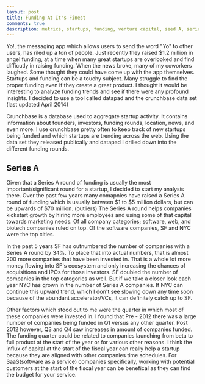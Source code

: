 ```yaml
---
layout: post
title: Funding At It's Finest
comments: true
description: metrics, startups, funding, venture capital, seed A, series A 
---
```


Yo!, the messaging app which allows users to send the word "Yo" to other users, has riled up a ton of people. Just recently they raised $1.2 million in angel funding, at a time when many great startups are overlooked and find difficutly in raising funding. When the news broke, many of my coworkers laughed. Some thought they could have come up with the app themselves. Startups and funding can be a touchy subject. Many struggle to find the proper funding even if they create a great product. I thought it would be interesting to analyze funding trends and see if there were any profound insights. I decided to use a tool called datapad and the crunchbase data set (last updated April 2014)

Crunchbase is a database used to aggregate startup activity. It contains information about founders, investors, funding rounds, location, news, and even more. I use crunchbase pretty often to keep track of new startups being funded and which startups are trending across the web. Using the data set they released publically and datapad I drilled down into the different funding rounds.

Series A 
-------------

Given that a Series A round of funding is usually the most important/significant round for a startup, I decided to start my analysis there. Over the past few years many comapnies have raised a Series A round of funding which is usually between $1 to $5 million dollars, but can be upwards of $70 million. (outliers) The Series A round helps companies kickstart growth by hiring more employees and using some of that capital towards marketing needs. Of all company categories; software, web, and biotech companies ruled on top. Of the software companies, SF and NYC were the top cities. 

In the past 5 years SF has outnumbered the number of companies with a Series A round by 34%. To place that into actual numbers, that is almost 200 more companies that have been invested in. That is a whole lot more money flowing into SF's ecosystem and only increasing the chances of acquisitions and IPOs for those investors. SF doubled the number of companies in the top categories as well. But if we take a closer look each year NYC has grown in the number of Series A companies. If NYC can continue this upward trend, which I don't see slowing down any time soon because of the abundant accelerator/VCs, it can definitely catch up to SF. 

Other factors which stood out to me were the quarter in which most of these companies were invested in. I found that Pre - 2012 there was a large number of companies being funded in Q1 versus any other quarter. Post 2012 however, Q3 and Q4 saw increases in amount of companies funded. The funding quarter could be related to companies launching from beta to full product at the start of the year or for various other reasons. I think the influx of capital at the start of the fiscal year can really help a startup because they are aligned with other companies time schedules. For SaaS(software as a service) companies specifically, working with potential customers at the start of the fiscal year can be benefical as they can find the budget for your service. 










